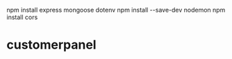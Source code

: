 npm install express mongoose dotenv
npm install --save-dev nodemon
npm install cors
# customerpanel
